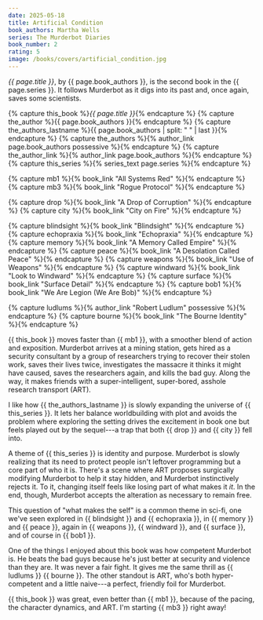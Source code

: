 ```yaml
---
date: 2025-05-18
title: Artificial Condition
book_authors: Martha Wells
series: The Murderbot Diaries
book_number: 2
rating: 5
image: /books/covers/artificial_condition.jpg
---
```


<cite class="book-title">{{ page.title }}</cite>, by <span
class="author-name">{{ page.book_authors }}</span>, is the second book in the
<span class="book-series">{{ page.series }}</span>. It follows Murderbot as it
digs into its past and, once again, saves some scientists.

{% capture this_book %}<cite class="book-title">{{ page.title }}</cite>{% endcapture %}
{% capture the_author %}<span class="author-name">{{ page.book_authors }}</span>{% endcapture %}
{% capture the_authors_lastname %}<span class="author-name">{{ page.book_authors | split: " " | last }}</span>{% endcapture %}
{% capture the_authors %}{% author_link page.book_authors possessive %}{% endcapture %}
{% capture the_author_link %}{% author_link page.book_authors %}{% endcapture %}
{% capture this_series %}{% series_text page.series %}{% endcapture %}

{% capture mb1 %}{% book_link "All Systems Red" %}{% endcapture %}
{% capture mb3 %}{% book_link "Rogue Protocol" %}{% endcapture %}

{% capture drop %}{% book_link "A Drop of Corruption" %}{% endcapture %}
{% capture city %}{% book_link "City on Fire" %}{% endcapture %}

{% capture blindsight %}{% book_link "Blindsight" %}{% endcapture %}
{% capture echopraxia %}{% book_link "Echopraxia" %}{% endcapture %}
{% capture memory %}{% book_link "A Memory Called Empire" %}{% endcapture %}
{% capture peace %}{% book_link "A Desolation Called Peace" %}{% endcapture %}
{% capture weapons %}{% book_link "Use of Weapons" %}{% endcapture %}
{% capture windward %}{% book_link "Look to Windward" %}{% endcapture %}
{% capture surface %}{% book_link "Surface Detail" %}{% endcapture %}
{% capture bob1 %}{% book_link "We Are Legion (We Are Bob)" %}{% endcapture %}

{% capture ludlums %}{% author_link "Robert Ludlum" possessive %}{% endcapture %}
{% capture bourne %}{% book_link "The Bourne Identity" %}{% endcapture %}

{{ this_book }} moves faster than {{ mb1 }}, with a smoother blend of action
and exposition. Murderbot arrives at a mining station, gets hired as a
security consultant by a group of researchers trying to recover their stolen
work, saves their lives twice, investigates the massacre it thinks it might
have caused, saves the researchers again, and kills the bad guy. Along the
way, it makes friends with a super-intelligent, super-bored, asshole research
transport (ART).

I like how {{ the_authors_lastname }} is slowly expanding the universe of {{
this_series }}. It lets her balance worldbuilding with plot and avoids the
problem where exploring the setting drives the excitement in book one but
feels played out by the sequel---a trap that both {{ drop }} and {{ city }}
fell into.

A theme of {{ this_series }} is identity and purpose. Murderbot is slowly
realizing that its need to protect people isn't leftover programming but a
core part of who it is. There's a scene where ART proposes surgically
modifying Murderbot to help it stay hidden, and Murderbot instinctively
rejects it. To it, changing itself feels like losing part of what makes it
*it*. In the end, though, Murderbot accepts the alteration as necessary to
remain free.

This question of "what makes the self" is a common theme in sci-fi, one we've
seen explored in {{ blindsight }} and {{ echopraxia }}, in {{ memory }} and {{
peace }}, again in {{ weapons }}, {{ windward }}, and {{ surface }}, and of
course in {{ bob1 }}.

One of the things I enjoyed about this book was how competent Murderbot is. He
beats the bad guys because he's just better at security and violence than they
are. It was never a fair fight. It gives me the same thrill as {{ ludlums }}
{{ bourne }}. The other standout is ART, who's both hyper-competent and a
little naive---a perfect, friendly foil for Murderbot.

{{ this_book }} was great, even better than {{ mb1 }}, because of the pacing,
the character dynamics, and ART. I'm starting {{ mb3 }} right away!
